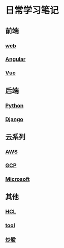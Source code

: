 # 日常学习笔记
## 前端
### [web](./web/web.md)
### [Angular](./angular/angular.md)
### [Vue](./Vue/vue.md)

## 后端
### [Python](./Python/Python.md)
### [Django](./Django/Django.md)

## 云系列
### [AWS](./AWS/aws.md)
### [GCP](./gcp/gcp.md)
### [Microsoft](./Microsoft/microsoft.md)

## 其他
### [HCL](./HCL/hcl.md)
### [tool](./tool/tool.md)
### [炒股](./炒股/chaogu.md)